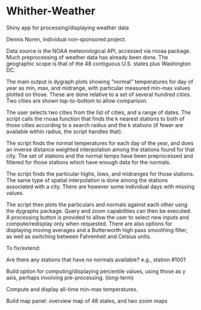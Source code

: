 # Whither-Weather
Shiny app for processing/displaying weather data

Dennis Noren, individual non-sponsored project.

Data source is the NOAA meteorological API, accessed via rnoaa package.
Much preprocessing of weather data has already been done.
The geographic scope is that of the 48 contiguous U.S. states plus Washington DC.

The main output is dygraph plots showing "normal" temperatures for day of year
 as min, max, and midrange, with particular measured min-max values plotted
 on those.
These are done relative to a set of several hundred cities. Two cities are shown top-to-bottom to allow comparison.
 
The user selects two cities from the list of cities, and a range of dates. The script calls the rnoaa function that finds the k nearest stations to both of those cities according to a search radius and the k stations (if fewer are available within radius, the script handles that).

The script finds the normal temperatures for each day of the year, and does an inverse distance weighted interpolation among the stations found for that city. The set of stations and the normal temps have been preprocessed and filtered for those stations which have enough data for the normals. 

The script finds the particular highs, lows, and midranges for those stations. The same type of spatial interpolation is done among the stations associated with a city. There are however some individual days with missing values.

The script then plots the particulars and normals against each other usng the dygraphs package. Query and zoom capabilities can then be executed. A processing button is provided to allow the user to select new inputs and compute/redisplay only when requested. There are also options for displaying moving averages and a Butterworth high pass smoothing filter, as well as switching between Fahrenheit and Celsius units.

To fix/extend:

Are there any stations that have no normals available? e.g., station #1001

Build option for computing/displaying percentile values, using those as y axis, perhaps involving pre-processing. (long-term)

Compute and display all-time min-max temperatures.

Build map panel: overview map of 48 states, and two zoom maps
